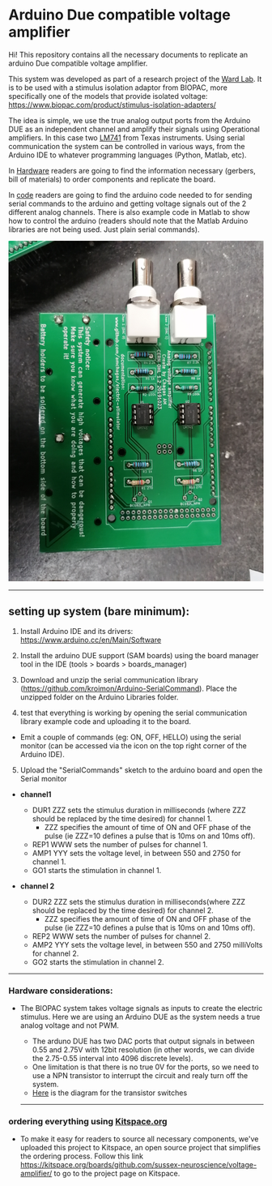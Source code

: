 # Arduino Due compatible voltage amplifier

Hi! This repository contains all the necessary documents to replicate an arduino Due compatible voltage amplifier.

This system was developed as part of a research project of the [Ward Lab](http://www.sussex.ac.uk/profiles/92444/research). It is to be used with a stimulus isolation adaptor from BIOPAC, more specifically one of the models that provide isolated voltage: https://www.biopac.com/product/stimulus-isolation-adapters/

The idea is simple, we use the true analog output ports from the Arduino DUE as an independent channel and amplify their signals using Operational amplifiers. In this case two [LM741](https://www.biopac.com/product/stimulus-isolation-adapters/) from Texas instruments. Using serial communication the system can be controlled in various ways, from the Arduino IDE to whatever programming languages (Python, Matlab, etc).

In [Hardware](./hardware) readers are going to find the information necessary (gerbers, bill of materials) to order components and replicate the board.



In [code](./code) readers are going to find the arduino code needed to for sending serial commands to the arduino and getting voltage signals out of the 2 different analog channels. There is also example code in Matlab to show how to control the arduino (readers should note that the Matlab Arduino libraries are not being used. Just plain serial commands).


![](./featured.jpg)

---

## setting up system (bare minimum):



1. Install Arduino IDE and its drivers: https://www.arduino.cc/en/Main/Software
2. Install the arduino DUE support (SAM boards) using the board manager tool in the IDE (tools > boards > boards_manager)

3. Download and unzip the serial communication library (https://github.com/kroimon/Arduino-SerialCommand). Place the unzipped folder on the Arduino Libraries folder.

4. test that everything is working by opening the serial communication library example code and uploading it to the board.

  - Emit a couple of commands (eg: ON, OFF, HELLO) using the serial monitor (can be accessed via the icon on the top right corner of the Arduino IDE).


5. Upload the "SerialCommands" sketch to the arduino board and open the Serial monitor

- **channel1**  
    - DUR1 ZZZ sets the stimulus duration in milliseconds (where ZZZ should be replaced by the time desired) for channel 1.    
      - ZZZ specifies the amount of time of ON and OFF phase of the pulse (ie ZZZ=10 defines a pulse that is 10ms on and 10ms off).
    - REP1 WWW sets the number of pulses for channel 1.  
    - AMP1 YYY sets the voltage level, in between 550 and 2750 for channel 1.  
    - GO1 starts the stimulation in channel 1.  


- **channel 2**  
    - DUR2 ZZZ sets the stimulus duration in milliseconds(where ZZZ should be replaced by the time desired) for channel 2.    
      - ZZZ specifies the amount of time of ON and OFF phase of the pulse (ie ZZZ=10 defines a pulse that is 10ms on and 10ms off).    
    - REP2 WWW sets the number of pulses for channel 2.    
    - AMP2 YYY sets the voltage level, in between 550 and 2750 milliVolts for channel 2.    
    - GO2 starts the stimulation in channel 2.    

---

### Hardware considerations:

- The BIOPAC system takes voltage signals as inputs to create the electric stimulus. Here we are using an Arduino DUE as the system needs a true analog voltage and not PWM.
  - The arduno DUE has two DAC ports that output signals in between 0.55 and 2.75V with 12bit resolution (in other words, we can divide the 2.75-0.55 interval into 4096 discrete levels).
  - One limitation is that there is no true 0V for the ports, so we need to use a NPN transistor to interrupt the circuit and realy turn off the system.
  - [Here]((/hardware/transistor_switch/schematic.pdf)) is the diagram for the transistor switches

  ---

### ordering everything using [Kitspace.org](kitspace.org)

- To make it easy for readers to source all necessary components, we've uploaded this project to Kitspace, an open source project that simplifies the ordering process. Follow this link https://kitspace.org/boards/github.com/sussex-neuroscience/voltage-amplifier/ to go to the project page on Kitspace.
